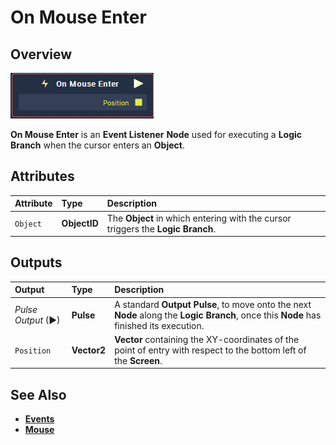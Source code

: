# On Mouse Enter

## Overview

![The On Mouse Enter Node.](../../../.gitbook/assets/node-on-mouse-enter.png)

**On Mouse Enter** is an **Event Listener** **Node** used for executing a **Logic Branch** when the cursor enters an **Object**.

## Attributes

| Attribute | Type | Description |
| :--- | :--- | :--- |
| `Object` | **ObjectID** | The **Object** in which entering with the cursor triggers the **Logic Branch**. |

## Outputs

| Output | Type | Description |
| :--- | :--- | :--- |
| _Pulse Output_ \(►\) | **Pulse** | A standard **Output Pulse**, to move onto the next **Node** along the **Logic Branch**, once this **Node** has finished its execution. |
| `Position` | **Vector2** | **Vector** containing the XY-coordinates of the point of entry with respect to the bottom left of the **Screen**. |

## See Also

* [**Events**](../)
* [**Mouse**](./)

